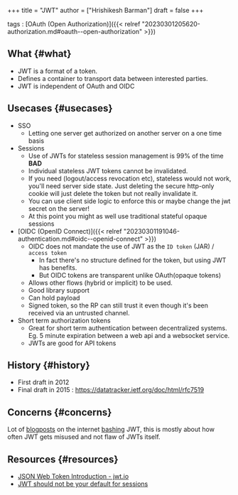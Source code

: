 +++
title = "JWT"
author = ["Hrishikesh Barman"]
draft = false
+++

tags
: [OAuth (Open Authorization)]({{< relref "20230301205620-authorization.md#oauth--open-authorization" >}})


## What {#what}

-   JWT is a format of a token.
-   Defines a container to transport data between interested parties.
-   JWT is independent of OAuth and OIDC


## Usecases {#usecases}

-   SSO
    -   Letting one server get authorized on another server on a one time basis
-   Sessions
    -   Use of JWTs for stateless session management is 99% of the time **BAD**
    -   Individual stateless JWT tokens cannot be invalidated.
    -   If you need (logout/access revocation etc), stateless would not work, you'll need server side state. Just deleting the secure http-only cookie will just delete the token but not really invalidate it.
    -   You can use client side logic to enforce this or maybe change the jwt secret on the server!
    -   At this point you might as well use traditional stateful opaque sessions
-   [OIDC (OpenID Connect)]({{< relref "20230301191046-authentication.md#oidc--openid-connect" >}})
    -   OIDC does not mandate the use of JWT as the `ID token` (JAR) / `access token`
        -   In fact there's no structure defined for the token, but using JWT has benefits.
        -   But OIDC tokens are transparent unlike OAuth(opaque tokens)
    -   Allows other flows (hybrid or implicit) to be used.
    -   Good library support
    -   Can hold payload
    -   Signed token, so the RP can still trust it even though it's been received via an untrusted channel.
-   Short term authorization tokens
    -   Great for short term authentication between decentralized systems. Eg. 5 minute expiration between a web api and a websocket service.
    -   JWTs are good for API tokens


## History {#history}

-   First draft in 2012
-   Final draft in 2015 : <https://datatracker.ietf.org/doc/html/rfc7519>


## Concerns {#concerns}

Lot of [blogposts](https://paragonie.com/blog/2017/03/jwt-json-web-tokens-is-bad-standard-that-everyone-should-avoid) on the internet [bashing](http://cryto.net/%7Ejoepie91/blog/2016/06/13/stop-using-jwt-for-sessions/) JWT, this is mostly about how often JWT gets misused and not flaw of JWTs itself.


## Resources {#resources}

-   [JSON Web Token Introduction - jwt.io](https://jwt.io/introduction)
-   [JWT should not be your default for sessions](https://evertpot.com/jwt-is-a-bad-default/)
